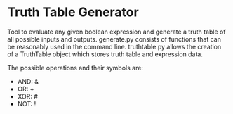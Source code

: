 # Truth Table Generator

Tool to evaluate any given boolean expression and generate a truth table of all possible inputs and outputs. generate.py consists of functions that can be reasonably used in the command line. truthtable.py allows the creation of a TruthTable object which stores truth table and expression data. 

The possible operations and their symbols are:
- AND: &
- OR: +
- XOR: #
- NOT: !
